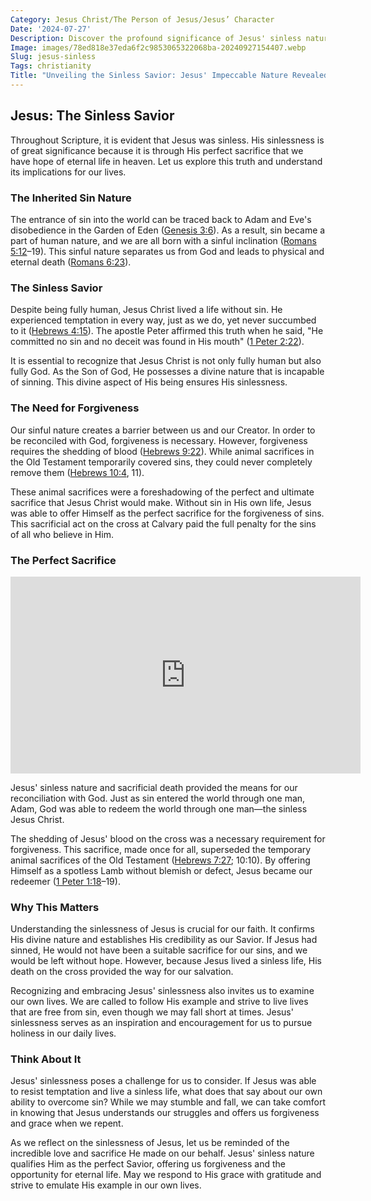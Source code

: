 ```yaml
---
Category: Jesus Christ/The Person of Jesus/Jesus’ Character
Date: '2024-07-27'
Description: Discover the profound significance of Jesus' sinless nature. Uncover the theological implications and historical context surrounding this pivotal aspect of Christian faith.
Image: images/78ed818e37eda6f2c9853065322068ba-20240927154407.webp
Slug: jesus-sinless
Tags: christianity
Title: "Unveiling the Sinless Savior: Jesus' Impeccable Nature Revealed"
---
```


## Jesus: The Sinless Savior

Throughout Scripture, it is evident that Jesus was sinless. His sinlessness is of great significance because it is through His perfect sacrifice that we have hope of eternal life in heaven. Let us explore this truth and understand its implications for our lives.

### The Inherited Sin Nature

The entrance of sin into the world can be traced back to Adam and Eve's disobedience in the Garden of Eden ([Genesis 3:6](https://www.bibleref.com/Genesis/3/Genesis-3-6.html)). As a result, sin became a part of human nature, and we are all born with a sinful inclination ([Romans 5:12](https://www.bibleref.com/Romans/5/Romans-5-12.html)–19). This sinful nature separates us from God and leads to physical and eternal death ([Romans 6:23](https://www.bibleref.com/Romans/6/Romans-6-23.html)).

### The Sinless Savior

Despite being fully human, Jesus Christ lived a life without sin. He experienced temptation in every way, just as we do, yet never succumbed to it ([Hebrews 4:15](https://www.bibleref.com/Hebrews/4/Hebrews-4-15.html)). The apostle Peter affirmed this truth when he said, "He committed no sin and no deceit was found in His mouth" ([1 Peter 2:22](https://www.bibleref.com/1-Peter/2/1-Peter-2-22.html)).

It is essential to recognize that Jesus Christ is not only fully human but also fully God. As the Son of God, He possesses a divine nature that is incapable of sinning. This divine aspect of His being ensures His sinlessness.

### The Need for Forgiveness

Our sinful nature creates a barrier between us and our Creator. In order to be reconciled with God, forgiveness is necessary. However, forgiveness requires the shedding of blood ([Hebrews 9:22](https://www.bibleref.com/Hebrews/9/Hebrews-9-22.html)). While animal sacrifices in the Old Testament temporarily covered sins, they could never completely remove them ([Hebrews 10:4](https://www.bibleref.com/Hebrews/10/Hebrews-10-4.html), 11).

These animal sacrifices were a foreshadowing of the perfect and ultimate sacrifice that Jesus Christ would make. Without sin in His own life, Jesus was able to offer Himself as the perfect sacrifice for the forgiveness of sins. This sacrificial act on the cross at Calvary paid the full penalty for the sins of all who believe in Him.

### The Perfect Sacrifice


<iframe width="560" height="315" src="https://www.youtube.com/embed/oqUu3-FatsE" frameborder="0" allow="autoplay; encrypted-media" allowfullscreen></iframe>


Jesus' sinless nature and sacrificial death provided the means for our reconciliation with God. Just as sin entered the world through one man, Adam, God was able to redeem the world through one man—the sinless Jesus Christ.

The shedding of Jesus' blood on the cross was a necessary requirement for forgiveness. This sacrifice, made once for all, superseded the temporary animal sacrifices of the Old Testament ([Hebrews 7:27](https://www.bibleref.com/Hebrews/7/Hebrews-7-27.html); 10:10). By offering Himself as a spotless Lamb without blemish or defect, Jesus became our redeemer ([1 Peter 1:18](https://www.bibleref.com/1-Peter/1/1-Peter-1-18.html)–19).

### Why This Matters

Understanding the sinlessness of Jesus is crucial for our faith. It confirms His divine nature and establishes His credibility as our Savior. If Jesus had sinned, He would not have been a suitable sacrifice for our sins, and we would be left without hope. However, because Jesus lived a sinless life, His death on the cross provided the way for our salvation.

Recognizing and embracing Jesus' sinlessness also invites us to examine our own lives. We are called to follow His example and strive to live lives that are free from sin, even though we may fall short at times. Jesus' sinlessness serves as an inspiration and encouragement for us to pursue holiness in our daily lives.

### Think About It

Jesus' sinlessness poses a challenge for us to consider. If Jesus was able to resist temptation and live a sinless life, what does that say about our own ability to overcome sin? While we may stumble and fall, we can take comfort in knowing that Jesus understands our struggles and offers us forgiveness and grace when we repent.

As we reflect on the sinlessness of Jesus, let us be reminded of the incredible love and sacrifice He made on our behalf. Jesus' sinless nature qualifies Him as the perfect Savior, offering us forgiveness and the opportunity for eternal life. May we respond to His grace with gratitude and strive to emulate His example in our own lives.